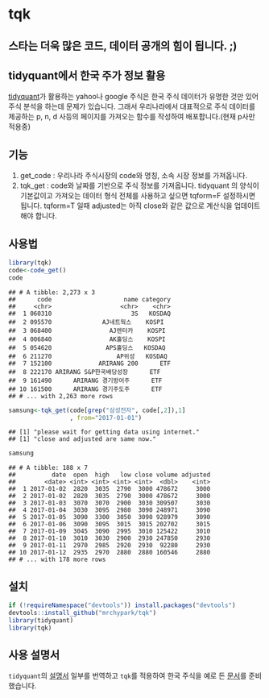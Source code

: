 tqk
================

스타는 더욱 많은 코드, 데이터 공개의 힘이 됩니다. ;)
----------------------------------------------------

tidyquant에서 한국 주가 정보 활용
---------------------------------

[tidyquant](https://github.com/business-science/tidyquant)가 활용하는 yahoo나 google 주식은 한국 주식 데이터가 유명한 것만 있어 주식 분석을 하는데 문제가 있습니다. 그래서 우리나라에서 대표적으로 주식 데이터를 제공하는 p, n, d 사등의 페이지를 가져오는 함수를 작성하여 배포합니다.(현재 p사만 적용중)

기능
----

1.  get\_code : 우리나라 주식시장의 code와 명칭, 소속 시장 정보를 가져옵니다.
2.  tqk\_get : code와 날짜를 기반으로 주식 정보를 가져옵니다. tidyquant 의 양식이 기본값이고 가져오는 데이터 형식 전체를 사용하고 싶으면 tqform=F 설정하시면 됩니다. tqform=T 일때 adjusted는 아직 close와 같은 값으로 계산식을 업데이트 해야 합니다.

사용법
------

``` r
library(tqk)
code<-code_get()
code
```

    ## # A tibble: 2,273 x 3
    ##      code                    name category
    ##     <chr>                   <chr>    <chr>
    ##  1 060310                      3S   KOSDAQ
    ##  2 095570              AJ네트웍스    KOSPI
    ##  3 068400                AJ렌터카    KOSPI
    ##  4 006840                AK홀딩스    KOSPI
    ##  5 054620               APS홀딩스   KOSDAQ
    ##  6 211270                  AP위성   KOSDAQ
    ##  7 152100             ARIRANG 200      ETF
    ##  8 222170 ARIRANG S&P한국배당성장      ETF
    ##  9 161490      ARIRANG 경기방어주      ETF
    ## 10 161500      ARIRANG 경기주도주      ETF
    ## # ... with 2,263 more rows

``` r
samsung<-tqk_get(code[grep("삼성전자", code[,2]),1]
                 , from="2017-01-01")
```

    ## [1] "please wait for getting data using internet."
    ## [1] "close and adjusted are same now."

``` r
samsung
```

    ## # A tibble: 188 x 7
    ##          date  open  high   low close volume adjusted
    ##        <date> <int> <int> <int> <int>  <dbl>    <int>
    ##  1 2017-01-02  2820  3035  2790  3000 478672     3000
    ##  2 2017-01-02  2820  3035  2790  3000 478672     3000
    ##  3 2017-01-03  3070  3070  2900  3030 309507     3030
    ##  4 2017-01-04  3030  3095  2980  3090 248971     3090
    ##  5 2017-01-05  3090  3300  3050  3090 928979     3090
    ##  6 2017-01-06  3090  3095  3015  3015 202702     3015
    ##  7 2017-01-09  3045  3090  2995  3010 125422     3010
    ##  8 2017-01-10  3010  3030  2900  2930 247850     2930
    ##  9 2017-01-11  2970  2985  2920  2930  92280     2930
    ## 10 2017-01-12  2935  2970  2880  2880 160546     2880
    ## # ... with 178 more rows

설치
----

``` r
if (!requireNamespace("devtools")) install.packages("devtools")
devtools::install_github("mrchypark/tqk")
library(tidyquant)
library(tqk)
```

사용 설명서
-----------

`tidyquant`의 [설명서](https://github.com/business-science/tidyquant) 일부를 번역하고 `tqk`를 적용하여 한국 주식을 예로 든 [문서](https://mrchypark.github.io/tqk_docs/tidyquant-with-tqk.html)를 준비 했습니다.
